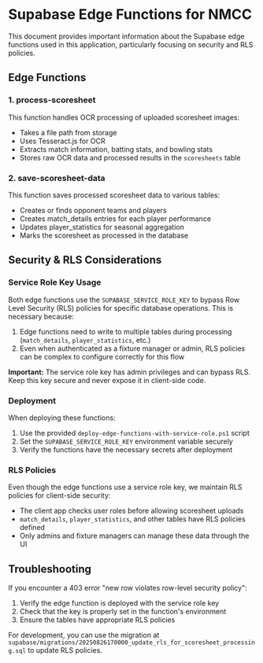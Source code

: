# Supabase Edge Functions for NMCC

This document provides important information about the Supabase edge functions used in this application, particularly focusing on security and RLS policies.

## Edge Functions

### 1. process-scoresheet

This function handles OCR processing of uploaded scoresheet images:
- Takes a file path from storage
- Uses Tesseract.js for OCR
- Extracts match information, batting stats, and bowling stats
- Stores raw OCR data and processed results in the `scoresheets` table

### 2. save-scoresheet-data

This function saves processed scoresheet data to various tables:
- Creates or finds opponent teams and players
- Creates match_details entries for each player performance
- Updates player_statistics for seasonal aggregation
- Marks the scoresheet as processed in the database

## Security & RLS Considerations

### Service Role Key Usage

Both edge functions use the `SUPABASE_SERVICE_ROLE_KEY` to bypass Row Level Security (RLS) policies for specific database operations. This is necessary because:

1. Edge functions need to write to multiple tables during processing (`match_details`, `player_statistics`, etc.)
2. Even when authenticated as a fixture manager or admin, RLS policies can be complex to configure correctly for this flow

**Important:** The service role key has admin privileges and can bypass RLS. Keep this key secure and never expose it in client-side code.

### Deployment

When deploying these functions:

1. Use the provided `deploy-edge-functions-with-service-role.ps1` script
2. Set the `SUPABASE_SERVICE_ROLE_KEY` environment variable securely
3. Verify the functions have the necessary secrets after deployment

### RLS Policies

Even though the edge functions use a service role key, we maintain RLS policies for client-side security:

- The client app checks user roles before allowing scoresheet uploads
- `match_details`, `player_statistics`, and other tables have RLS policies defined
- Only admins and fixture managers can manage these data through the UI

## Troubleshooting

If you encounter a 403 error "new row violates row-level security policy":

1. Verify the edge function is deployed with the service role key
2. Check that the key is properly set in the function's environment
3. Ensure the tables have appropriate RLS policies

For development, you can use the migration at `supabase/migrations/20250826170000_update_rls_for_scoresheet_processing.sql` to update RLS policies.
